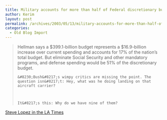 ```yaml
---
title: Military accounts for more than half of Federal discretionary budget
author: Kerim
layout: post
permalink: /archives/2003/05/13/military-accounts-for-more-than-half-of-federal-discretionary-budget/
categories:
  - Old Blog Import
---
```


>   Hellman says a $399.1-billion budget represents a $16.9-billion increase over current spending and accounts for 17% of the nation&#8217;s total budget. But eliminate Social Security and other mandatory programs, and defense spending would be 51% of the discretionary budget.  
>   
>   
>     &#8230;Bush&#8217;s wimpy critics are missing the point. The question isn&#8217;t: Hey, what was he doing landing on that aircraft carrier?
>   
>   
>   
>     It&#8217;s this: Why do we have nine of them?
>   


<a href="http://www.latimes.com/la-me-lopez9may09,0,2887670.column" onclick="_gaq.push(['_trackEvent', 'outbound-article', 'http://www.latimes.com/la-me-lopez9may09,0,2887670.column', 'Steve Lopez in the LA Times']);" >Steve Lopez in the LA Times</a>

